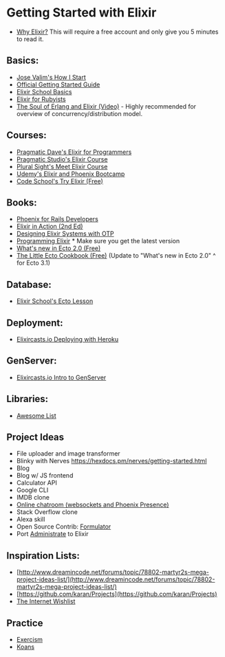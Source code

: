 # Getting Started with Elixir
- [Why Elixir?](https://livebook.manning.com/#!/book/the-little-elixir-and-otp-guidebook/chapter-1/section-1-3) This will require a free account and only give you 5 minutes to read it.

## Basics:
- [Jose Valim's How I Start](http://howistart.org/posts/elixir/1/)
- [Official Getting Started Guide](https://elixir-lang.org/getting-started/introduction.html)
- [Elixir School Basics](https://elixirschool.com/en/lessons/basics/basics/)
- [Elixir for Rubyists](https://robots.thoughtbot.com/elixir-for-rubyists)
- [The Soul of Erlang and Elixir (Video)](https://www.youtube.com/watch?v=JvBT4XBdoUE) - Highly recommended for overview of concurrency/distribution model.

## Courses:
- [Pragmatic Dave's Elixir for Programmers](https://codestool.coding-gnome.com/courses/elixir-for-programmers)
- [Pragmatic Studio's Elixir Course](https://pragmaticstudio.com/courses/elixir)
- [Plural Sight's Meet Elixir Course](https://www.pluralsight.com/courses/meet-elixir)
- [Udemy's Elixir and Phoenix Bootcamp](https://www.udemy.com/the-complete-elixir-and-phoenix-bootcamp-and-tutorial/learn/v4/overview)
- [Code School's Try Elixir (Free)](https://www.codeschool.com/courses/try-elixir)

## Books:
- [Phoenix for Rails Developers](http://www.phoenixforrailsdevelopers.com/)
- [Elixir in Action (2nd Ed)](https://www.manning.com/books/elixir-in-action-second-edition)
- [Designing Elixir Systems with OTP](https://pragprog.com/book/jgotp/designing-elixir-systems-with-otp)
- [Programming Elixir](https://pragprog.com/book/elixir16/programming-elixir-1-6) * Make sure you get the latest version
- [What's new in Ecto 2.0 (Free)](http://pages.plataformatec.com.br/ebook-whats-new-in-ecto-2-0)
- [The Little Ecto Cookbook (Free)](https://pages.plataformatec.com.br/the-little-ecto-cookbook) (Update to "What's new in Ecto 2.0" ^ for Ecto 3.1)

## Database:
- [Elixir School's Ecto Lesson](https://elixirschool.com/en/lessons/specifics/ecto/)

## Deployment:
- [Elixircasts.io Deploying with Heroku](https://elixircasts.io/deploying-elixir-with-heroku)

## GenServer:
- [Elixircasts.io Intro to GenServer](https://elixircasts.io/intro-to-genserver)

## Libraries:
- [Awesome List](https://github.com/h4cc/awesome-elixir)

## Project Ideas
- File uploader and image transformer
- Blinky with Nerves https://hexdocs.pm/nerves/getting-started.html
- Blog
- Blog w/ JS frontend
- Calculator API
- Google CLI
- IMDB clone
- [Online chatroom (websockets and Phoenix Presence)](https://dockyard.com/blog/2016/03/25/what-makes-phoenix-presence-special-sneak-peek)
- Stack Overflow clone
- Alexa skill
- Open Source Contrib: [Formulator](https://github.com/thoughtbot/formulator)
- Port [Administrate](https://github.com/thoughtbot/administrate) to Elixir

## Inspiration Lists:
- [http://www.dreamincode.net/forums/topic/78802-martyr2s-mega-project-ideas-list/](http://www.dreamincode.net/forums/topic/78802-martyr2s-mega-project-ideas-list/)
- [https://github.com/karan/Projects](https://github.com/karan/Projects)
- [The Internet Wishlist](https://twitter.com/theiwl?lang=en)

## Practice
- [Exercism](http://exercism.io/languages/elixir/about)
- [Koans](https://github.com/elixirkoans/elixir-koans)
